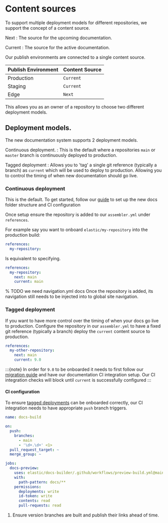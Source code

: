 # Content sources

To support multiple deployment models for different repositories, we support the concept of a content source.

Next
:   The source for the upcoming documentation.

Current
:   The source for the active documentation.


Our publish environments are connected to a single content source.

| Publish Environment | Content Source |
|---------------------|----------------|
| Production          | `Current`      |
| Staging             | `Current`      |
| Edge                | `Next`         |

This allows you as an owner of a repository to choose two different deployment models.

## Deployment models.

The new documentation system supports 2 deployment models.

Continuous deployment. 
:   This is the default where a repositories `main` or `master` branch is continuously deployed to production.

Tagged deployment
:   Allows you to 'tag' a single git reference (typically a branch) as `current` which will be used to deploy to production.
    Allowing you to control the timing of when new documentation should go live.


### Continuous deployment

This is the default. To get started, follow our [guide](guide/index.md) to set up the new docs folder structure and CI configuration

Once setup ensure the repository is added to our `assembler.yml`  under `references`. 

For example say you want to onboard `elastic/my-repository` into the production build:

```yaml
references:
  my-repository:
```

Is equivalent to specifying.

```yaml
references:
  my-repository:
    next: main
    current: main
```

% TODO we need navigation.yml docs
Once the repository is added, its navigation still needs to be injected into to global site navigation.

### Tagged deployment

If you want to have more control over the timing of when your docs go live to production. Configure the repository
in our `assembler.yml` to have a fixed git reference (typically a branch) deploy the `current` content source to production.

```yaml
references:
  my-other-repository:
    next: main
    current: 9.0
```

:::{note}
In order for `9.0` to be onboarded it needs to first follow our [migration guide](guide/index.md) and have our documentation CI integration setup.
Our CI integration checks will block until `current` is successfully configured
:::

#### CI configuration

To ensure [tagged deployments](#tagged-deployment) can be onboarded correctly, our CI integration needs to have appropriate `push`
 branch triggers.

```yml
name: docs-build

on:
  push:
    branches:
      - main
      - '\d+.\d+' <1>
  pull_request_target: ~
  merge_group: ~

jobs:
  docs-preview:
    uses: elastic/docs-builder/.github/workflows/preview-build.yml@main
    with:
      path-pattern: docs/**
    permissions:
      deployments: write
      id-token: write
      contents: read
      pull-requests: read
```

1. Ensure version branches are built and publish their links ahead of time.